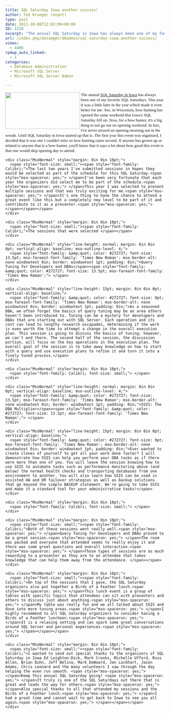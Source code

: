 ```yaml
---
title: SQL Saturday Iowa another success!
author: Ted Krueger (onpnt)
type: post
date: 2011-10-06T12:03:00+00:00
ID: 1338
excerpt: "The annual SQL Saturday in Iowa has always been one of my favorite SQL Saturdays. This year it was a little later in the year which made it even better for me. See, in Wisconsin, bow hunting has opened the same weekend that Iowa's SQL Saturday fell on.&hellip;"
url: /index.php/datamgmt/dbadmin/sql-saturday-iowa-another-success/
views:
  - 4406
rp4wp_auto_linked:
  - 1
categories:
  - Database Administration
  - Microsoft SQL Server
  - Microsoft SQL Server Admin

---
```

<div class="MsoNormal" style="margin: 0in 0in 10pt;">
  <div class="image_block">
    <a href="/media/blogs/All/sqlsat98_web.png?mtime=1317909489"><img src="https://lessthandot.z19.web.core.windows.net/wp-content/uploads/blogs/All/sqlsat98_web.png?mtime=1317909489" alt="" width="236" height="115" align="left" /></a>
  </div>
  
  <p>
    <span style="font-family: Calibri; font-size: small;">The annual </span><a href="http://www.sqlsaturday.com/98/eventhome.aspx"><span style="font-family: Calibri; font-size: small;">SQL Saturday in Iowa</span></a><span style="font-size: small;"><span style="font-family: Calibri;"> has always been one of my favorite SQL Saturdays.<span style="mso-spacerun: yes;"> </span>This year it was a little later in the year which made it even better for me.<span style="mso-spacerun: yes;"> </span>See, in Wisconsin, bow hunting has opened the same weekend that Iowa's SQL Saturday fell on.<span style="mso-spacerun: yes;"> </span>Now, for a bow hunter, it's a big thing to not go out on opening weekend.<span style="mso-spacerun: yes;"> </span>In fact, I've never missed an opening morning out in the woods.<span style="mso-spacerun: yes;"> </span>Until SQL Saturday in Iowa started up that is.<span style="mso-spacerun: yes;"> </span>The first year this event was organized, I decided that it was one I couldn't miss so bow hunting came second.<span style="mso-spacerun: yes;"> </span>If anyone has grown up or related to anyone that is a bow hunter, you'll know that it says a lot about how good this event is that one would skip opening day to attend.</span></span></div> 
    
    <div class="MsoNormal" style="margin: 0in 0in 10pt;">
      <span style="font-size: small;"><span style="font-family: Calibri;">The last two years I've submitted sessions in hopes they would be selected as part of the schedule for this SQL Saturday.<span style="mso-spacerun: yes;"> </span>I've been very fortunate that each year the organizers did select me to be part of the schedule.<span style="mso-spacerun: yes;"> </span>This year I was selected to present multiple sessions and that was truly exciting for me.<span style="mso-spacerun: yes;"> </span>It's one thing to have the chance to attend a great event like this but a completely new level to be part of it and contribute to it as a presenter.<span style="mso-spacerun: yes;"> </span></span></span>
    </div>
    
    <div class="MsoNormal" style="margin: 0in 0in 10pt;">
      <span style="font-size: small;"><span style="font-family: Calibri;">The sessions that were selected </span></span>
    </div>
    
    <div class="MsoNormal" style="line-height: normal; margin: 0in 0in 0pt; vertical-align: baseline; mso-outline-level: 4;">
      <span style="font-family: &amp;quot; color: #272727; font-size: 13.5pt; mso-fareast-font-family: 'Times New Roman'; mso-border-alt: none windowtext 0in; border: windowtext 1pt; padding: 0in;">Query Tuning for Developers and DBAs</span><span style="font-family: &amp;quot; color: #272727; font-size: 13.5pt; mso-fareast-font-family: 'Times New Roman';"> </span>
    </div>
    
    <div class="MsoNormal" style="line-height: 15pt; margin: 0in 0in 0pt; vertical-align: baseline;">
      <span style="font-family: &amp;quot; color: #272727; font-size: 9pt; mso-fareast-font-family: 'Times New Roman'; mso-border-alt: none windowtext 0in; border: windowtext 1pt; padding: 0in;">As a seasoned DBA, we often forget the basics of query tuning may be an area others haven't been introduced to. Tuning can be a mystery for developers and DBAs that are starting out with SQL Server. Each operation and its cost can lead to lengthy research escapades, determining if the work is even worth the time to attempt a change in the overall execution plan. This session is going to discuss the basics of tuning; however, we can't end there. The second half of the session, the discussion portion, will focus on the key operations in the execution plan. The overall goal of the session is to take away knowledge on how to start with a query and use execution plans to refine it and turn it into a finely tuned process.</span>
    </div>
    
    <div class="MsoNormal" style="margin: 0in 0in 10pt;">
      <span style="font-family: Calibri; font-size: small;"> </span>
    </div>
    
    <div class="MsoNormal" style="line-height: normal; margin: 0in 0in 0pt; vertical-align: baseline; mso-outline-level: 4;">
      <span style="font-family: &amp;quot; color: #272727; font-size: 13.5pt; mso-fareast-font-family: 'Times New Roman'; mso-border-alt: none windowtext 0in; border: windowtext 1pt; padding: 0in;">SSIS: The DBA Multiplier</span><span style="font-family: &amp;quot; color: #272727; font-size: 13.5pt; mso-fareast-font-family: 'Times New Roman';"> </span>
    </div>
    
    <div class="MsoNormal" style="line-height: 15pt; margin: 0in 0in 0pt; vertical-align: baseline;">
      <span style="font-family: &amp;quot; color: #272727; font-size: 9pt; mso-fareast-font-family: 'Times New Roman'; mso-border-alt: none windowtext 0in; border: windowtext 1pt; padding: 0in;">Ever wanted to create clones of yourself to get all your work done faster? I will demonstrate how SSIS can help you perform your DBA tasks as if there were more than one of you. You will leave the session knowing how to use SSIS to automate tasks such as performance monitoring above (and below) the normal health checks and transporting databases from one environment to another. You will also learn how SSIS can be used in assisted HA and DR failover strategies as well as backup solutions that go beyond the simple BACKUP statement. We're going to take SSIS and make it a standard tool for your administrative tasks!</span>
    </div>
    
    <div class="MsoNormal" style="margin: 0in 0in 10pt;">
      <span style="font-family: Calibri; font-size: small;"> </span>
    </div>
    
    <div class="MsoNormal" style="margin: 0in 0in 10pt;">
      <span style="font-size: small;"><span style="font-family: Calibri;">Both of these sessions went really well.<span style="mso-spacerun: yes;"> </span>Query Tuning for Developers and DBAs proved to be a great session.<span style="mso-spacerun: yes;"> </span>The room was packed and everyone that attended seems to really enjoy it and there was some great questions and overall interaction.<span style="mso-spacerun: yes;"> </span>Those types of sessions are as much rewarding to a presenter as they are to an attendee that takes knowledge that can help them away from the attendance. </span></span>
    </div>
    
    <div class="MsoNormal" style="margin: 0in 0in 10pt;">
      <span style="font-size: small;"><span style="font-family: Calibri;">On top of the sessions that I gave, the SQL Saturday organizers also put together a Birds of a Feather lunch.<span style="mso-spacerun: yes;"> </span>This lunch event is a group of tables with specific topics that attendees can sit with presenters and others to discuss just about anything.<span style="mso-spacerun: yes;"> </span>My table was really fun and we all talked about SSIS and dove into more tuning areas.<span style="mso-spacerun: yes;"> </span>I highly recommend to all SQL Saturday organizers to consider having a Birds of a Feather luncheon.<span style="mso-spacerun: yes;"> </span>It is a relaxing setting and can spark some great conversations around SQL Server and personal experiences.<span style="mso-spacerun: yes;"> </span></span></span>
    </div>
    
    <div class="MsoNormal" style="margin: 0in 0in 10pt;">
      <span style="font-size: small;"><span style="font-family: Calibri;">I wanted to send out special thanks to the organizers of SQL Saturday in Iowa Ed Leighton-Dick, Mark Crooks, Michelle Ufford, Russ Allen, Brian Duhn, Jeff Belina, Mark DeWaard, Jen Lockhart, Jason Adams, Chris Leonard and the many volunteers I saw through the day helping the even run smooth. <span style="mso-spacerun: yes;"> </span>Keep this annual SQL Saturday going! <span style="mso-spacerun: yes;"> </span>It truly is one of the SQL Saturdays out there that is great and leads the way for others.<span style="mso-spacerun: yes;"> </span>Also special thanks to all that attended my sessions and the Birds of a Feather lunch.<span style="mso-spacerun: yes;"> </span>I had a great time and cannot wait to get back to Iowa to see you all again.<span style="mso-spacerun: yes;"> </span></span></span>
    </div>